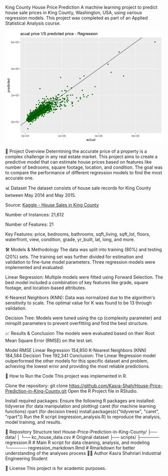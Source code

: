 King County House Price Prediction
A machine learning project to predict house sale prices in King County, Washington, USA, using various regression models. This project was completed as part of an Applied Statistical Analysis course.

![Linear Regression Results](https://github.com/Kasra-Shah/House-Price-Prediction-in-King-County/raw/main/regression-plot.png)

📖 Project Overview
Determining the accurate price of a property is a complex challenge in any real estate market. This project aims to create a predictive model that can estimate house prices based on features like number of bedrooms, square footage, location, and condition. The goal was to compare the performance of different regression models to find the most accurate one.

📊 Dataset
The dataset consists of house sale records for King County between May 2014 and May 2015.

Source: [Kaggle - House Sales in King County](https://www.kaggle.com/datasets/harlfoxem/housesalesprediction/data)

Number of Instances: 21,612

Number of Features: 21

Key Features: price, bedrooms, bathrooms, sqft_living, sqft_lot, floors, waterfront, view, condition, grade, yr_built, lat, long, and more.

🛠️ Models & Methodology
The data was split into training (80%) and testing (20%) sets. The training set was further divided for estimation and validation to fine-tune model parameters. Three regression models were implemented and evaluated:

Linear Regression: Multiple models were fitted using Forward Selection. The best model included a combination of key features like grade, square footage, and location-based attributes.

K-Nearest Neighbors (KNN): Data was normalized due to the algorithm's sensitivity to scale. The optimal value for K was found to be 13 through validation.

Decision Tree: Models were tuned using the cp (complexity parameter) and minsplit parameters to prevent overfitting and find the best structure.

📈 Results & Conclusion
The models were evaluated based on their Root Mean Square Error (RMSE) on the test set.

Model	RMSE
Linear Regression	154,850
K-Nearest Neighbors (KNN)	184,584
Decision Tree	192,341
Conclusion: The Linear Regression model outperformed the other models for this specific dataset and problem, achieving the lowest error and providing the most reliable predictions.

🚀 How to Run the Code
This project was implemented in R.

Clone the repository:
git clone https://github.com/Kasra-Shah/House-Price-Prediction-in-King-County.git
Open the R Project file in RStudio.

Install required packages: Ensure the following R packages are installed:
tidyverse (for data manipulation and plotting)
caret (for machine learning functions)
rpart (for decision trees)
install.packages(c("tidyverse", "caret", "rpart"))
Run the R script (regression_analysis.R) to reproduce the analysis, model training, and results.

📁 Repository Structure
text
House-Price-Prediction-in-King-County/
├── data/
│   └── kc_house_data.csv     # Original dataset
├── scripts/
├────── regression.R # Main R script for data cleaning, analysis, and modeling
└────── regression_markdown.Rmd # Rmarkdown for better understanding of the analyses process
👨‍💻 Author
Kasra Shahriari
Industrial Engineering Student

📜 License
This project is for academic purposes.
